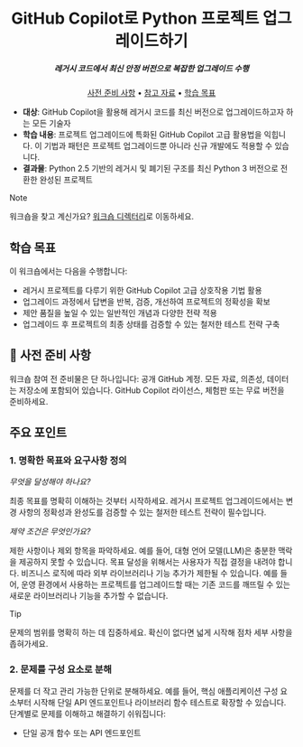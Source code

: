 <h1 align="center">GitHub Copilot로 Python 프로젝트 업그레이드하기</h1>
<h5 align="center">레거시 코드에서 최신 안정 버전으로 복잡한 업그레이드 수행</h3>

<p align="center">
  <a href="#mega-prerequisites">사전 준비 사항</a> •
  <a href="#books-resources">참고 자료</a> •
  <a href="#learning-objectives">학습 목표</a>
</p>

- **대상**: GitHub Copilot을 활용해 레거시 코드를 최신 버전으로 업그레이드하고자 하는 모든 기술자
- **학습 내용**: 프로젝트 업그레이드에 특화된 GitHub Copilot 고급 활용법을 익힙니다. 이 기법과 패턴은 프로젝트 업그레이드뿐 아니라 신규 개발에도 적용할 수 있습니다.
- **결과물**: Python 2.5 기반의 레거시 및 폐기된 구조를 최신 Python 3 버전으로 전환한 완성된 프로젝트

> [!NOTE]
> 워크숍을 찾고 계신가요? [워크숍 디렉터리](./workshop)로 이동하세요.

## 학습 목표

이 워크숍에서는 다음을 수행합니다:

  - 레거시 프로젝트를 다루기 위한 GitHub Copilot 고급 상호작용 기법 활용
  - 업그레이드 과정에서 답변을 반복, 검증, 개선하여 프로젝트의 정확성을 확보
  - 제안 품질을 높일 수 있는 일반적인 개념과 다양한 전략 적용
  - 업그레이드 후 프로젝트의 최종 상태를 검증할 수 있는 철저한 테스트 전략 구축

## :mega: 사전 준비 사항

워크숍 참여 전 준비물은 단 하나입니다: 공개 GitHub 계정. 모든 자료, 의존성, 데이터는 저장소에 포함되어 있습니다. GitHub Copilot 라이선스, 체험판 또는 무료 버전을 준비하세요.

## 주요 포인트

### 1. 명확한 목표와 요구사항 정의

*무엇을 달성해야 하나요?*

최종 목표를 명확히 이해하는 것부터 시작하세요. 레거시 프로젝트 업그레이드에서는 변경 사항의 정확성과 완성도를 검증할 수 있는 철저한 테스트 전략이 필수입니다.

*제약 조건은 무엇인가요?*

제한 사항이나 제외 항목을 파악하세요. 예를 들어, 대형 언어 모델(LLM)은 충분한 맥락을 제공하지 못할 수 있습니다. 목표 달성을 위해서는 사용자가 직접 결정을 내려야 합니다. 비즈니스 로직에 따라 외부 라이브러리나 기능 추가가 제한될 수 있습니다. 예를 들어, 운영 환경에서 사용하는 프로젝트를 업그레이드할 때는 기존 코드를 깨뜨릴 수 있는 새로운 라이브러리나 기능을 추가할 수 없습니다.

> [!TIP]
> 문제의 범위를 명확히 하는 데 집중하세요. 확신이 없다면 넓게 시작해 점차 세부 사항을 좁혀가세요.

### 2. 문제를 구성 요소로 분해

문제를 더 작고 관리 가능한 단위로 분해하세요. 예를 들어, 핵심 애플리케이션 구성 요소부터 시작해 단일 API 엔드포인트나 라이브러리 함수 테스트로 확장할 수 있습니다. 단계별로 문제를 이해하고 해결하기 쉬워집니다:

- 단일 공개 함수 또는 API 엔드포인트
